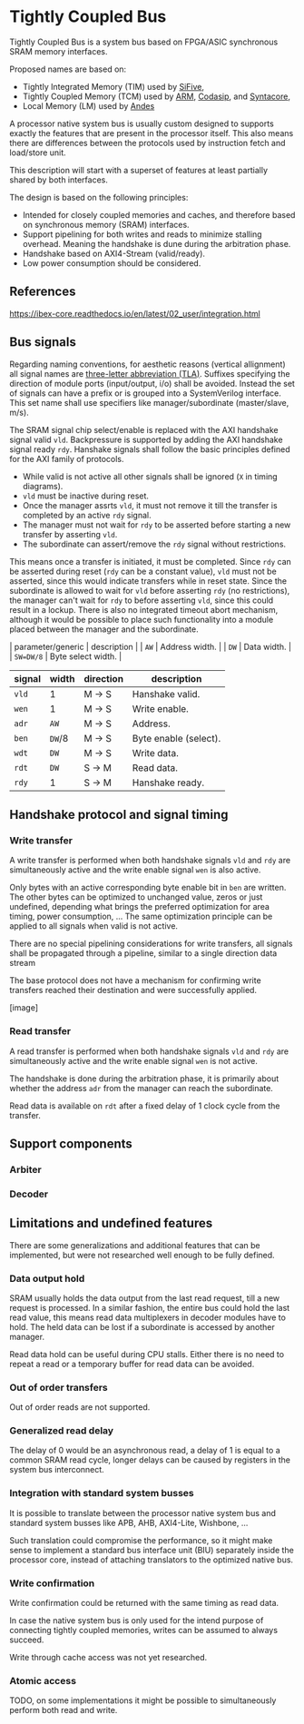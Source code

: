 # Tightly Coupled Bus

Tightly Coupled Bus is a system bus based on FPGA/ASIC synchronous SRAM memory interfaces.

Proposed names are based on:
* Tightly Integrated Memory (TIM) used by [SiFive](https://www.sifive.com/),
* Tightly Coupled Memory (TCM) used by [ARM](https://www.kernel.org/doc/Documentation/arm/tcm.txt),
  [Codasip](https://codasip.com/), and [Syntacore](https://syntacore.com/),
* Local Memory (LM) used by [Andes](http://www.andestech.com/en/risc-v-andes/)

A processor native system bus is usually custom designed
to supports exactly the features that are present in the processor itself.
This also means there are differences between the protocols
used by instruction fetch and load/store unit.

This description will start with a superset of features
at least partially shared by both interfaces.

The design is based on the following principles:
* Intended for closely coupled memories and caches, and therefore based on synchronous memory (SRAM) interfaces.
* Support pipelining for both writes and reads to minimize stalling overhead.
  Meaning the handshake is dune during the arbitration phase.
* Handshake based on AXI4-Stream (valid/ready).
* Low power consumption should be considered.

## References

https://ibex-core.readthedocs.io/en/latest/02_user/integration.html

## Bus signals

Regarding naming conventions,
for aesthetic reasons (vertical allignment) all signal names are
[three-letter abbreviation (TLA)](https://en.wikipedia.org/wiki/Three-letter_acronym).
Suffixes specifying the direction of module ports (input/output, i/o) shall be avoided.
Instead the set of signals can have a prefix or is grouped into a SystemVerilog interface.
This set name shall use specifiers like manager/subordinate (master/slave, m/s).

The SRAM signal chip select/enable is replaced with the AXI handshake signal valid `vld`.
Backpressure is supported by adding the AXI handshake signal ready `rdy`.
Hanshake signals shall follow the basic principles defined for the AXI family of protocols.
* While valid is not active all other signals shall be ignored (`X` in timing diagrams).
* `vld` must be inactive during reset.
* Once the manager assrts `vld`, it must not remove it till the transfer is completed by an active `rdy` signal.
* The manager must not wait for `rdy` to be asserted before starting a new transfer by asserting `vld`.
* The subordinate can assert/remove the `rdy` signal without restrictions.

This means once a transfer is initiated, it must be completed.
Since `rdy` can be asserted during reset (`rdy` can be a constant value),
`vld` must not be asserted, since this would indicate transfers while in reset state.
Since the subordinate is allowed to wait for `vld` before asserting `rdy` (no restrictions),
the manager can't wait for `rdy` to before asserting `vld`,
since this could result in a lockup.
There is also no integrated timeout abort mechanism,
although it would be possible to place such functionality
into a module placed between the manager and the subordinate.

| parameter/generic | description |
| `AW`              | Address width. |
| `DW`              | Data width. |
| `SW=DW/8`         | Byte select width. |

| signal | width  | direction | description |
|--------|--------|-----------|-------------|
| `vld`  | 1      | M -> S    | Hanshake valid. |
| `wen`  | 1      | M -> S    | Write enable. |
| `adr`  | `AW`   | M -> S    | Address. |
| `ben`  | `DW`/8 | M -> S    | Byte enable (select). |
| `wdt`  | `DW`   | M -> S    | Write data. |
| `rdt`  | `DW`   | S -> M    | Read data. |
| `rdy`  | 1      | S -> M    | Hanshake ready. |

## Handshake protocol and signal timing

### Write transfer

A write transfer is performed when both handshake signals `vld` and `rdy` are simultaneously active
and the write enable signal `wen` is also active.

Only bytes with an active corresponding byte enable bit in `ben` are written.
The other bytes can be optimized to unchanged value, zeros or just undefined,
depending what brings the preferred optimization for area timing, power consumption, ...
The same optimization principle can be applied to all signals when valid is not active.

There are no special pipelining considerations for write transfers,
all signals shall be propagated through a pipeline,
similar to a single direction data stream

The base protocol does not have a mechanism for confirming
write transfers reached their destination and were successfully applied.

[image]

### Read transfer

A read transfer is performed when both handshake signals `vld` and `rdy` are simultaneously active
and the write enable signal `wen` is not active.

The handshake is done during the arbitration phase, it is primarily
about whether the address `adr` from the manager can reach the subordinate.

Read data is available on `rdt` after a fixed delay of 1 clock cycle from the transfer.

## Support components

### Arbiter

### Decoder


## Limitations and undefined features

There are some generalizations and additional features that can be implemented,
but were not researched well enough to be fully defined.

### Data output hold

SRAM usually holds the data output from the last read request,
till a new request is processed.
In a similar fashion, the entire bus could hold the last read value,
this means read data multiplexers in decoder modules have to hold.
The held data can be lost if a subordinate is accessed by another manager.

Read data hold can be useful during CPU stalls.
Either there is no need to repeat a read or a temporary buffer
for read data can be avoided.

### Out of order transfers

Out of order reads are not supported.

### Generalized read delay

The delay of 0 would be an asynchronous read,
a delay of 1 is equal to a common SRAM read cycle,
longer delays can be caused by registers in the system bus interconnect.

### Integration with standard system busses

It is possible to translate between the processor native system bus and
standard system busses like APB, AHB, AXI4-Lite, Wishbone, ...

Such translation could compromise the performance,
so it might make sense to implement a standard bus interface unit (BIU)
separately inside the processor core,
instead of attaching translators to the optimized native bus.

### Write confirmation

Write confirmation could be returned with the same timing as read data.

In case the native system bus is only used for the intend purpose
of connecting tightly coupled memories, writes can be assumed to always succeed.

Write through cache access was not yet researched.

### Atomic access

TODO, on some implementations it might be possible
to simultaneously perform both read and write.